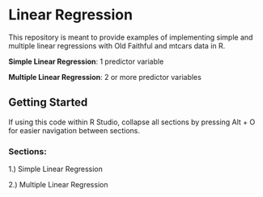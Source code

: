 # Linear Regression

This repository is meant to provide examples of implementing simple and multiple linear regressions with Old Faithful and mtcars data in R.

**Simple Linear Regression**: 1 predictor variable

**Multiple Linear Regression**: 2 or more predictor variables

## Getting Started

If using this code within R Studio, collapse all sections by pressing Alt + O for easier navigation between sections.  

### Sections:

1.) Simple Linear Regression 

2.) Multiple Linear Regression



